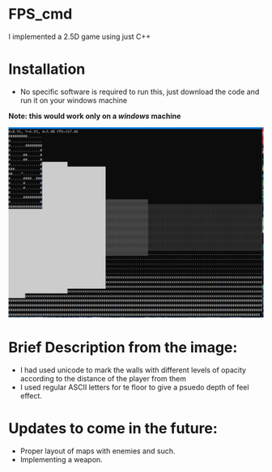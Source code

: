 # FPS_cmd
I implemented a 2.5D game using just C++

# Installation
* No specific software is required to run this, just download the code and run it on your windows machine

**Note: this would work only on a _windows_ machine**

![Image of the code running](https://github.com/notmehul/fps_cmd/blob/master/images/FPS.JPG)

# Brief Description from the image:
* I had used unicode to mark the walls with different levels of opacity according to the distance of the player from them
* I used regular ASCII letters for te floor to give a psuedo depth of feel effect.

# Updates to come in the future:
* Proper layout of maps with enemies and such.
* Implementing a weapon.
